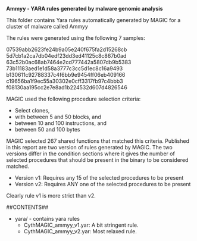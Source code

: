 **Ammyy - YARA rules generated by malware genomic analysis**

This folder contains Yara rules automatically generated by MAGIC for a cluster of malware called Ammyy

The rules were generated using the following 7 samples:

07539abb2623fe24b9a05e240f675fa2d15268cb
5d7cb1a2ca7db04edf23dd3ed41125c8c867b0ad
63c52b0ac68ab7464e2cd777442a5807db9b5383
73b11183aed1e1d58a3777c3cc5d1ec8c16a9493
b130611c92788337c4f6bb9e9454ff06eb409166
c19656ba1f9ec55a30302e0cff3317fb97c4bbb3
f08130aa195cc2e7e8ad1b224532d607d4826546
 
MAGIC used the following procedure selection criteria:

   - Select clones,
   - with between 5 and 50 blocks, and
   - between 10 and 100 instructions, and
   - between 50 and 100 bytes

MAGIC selected 267 shared functions that matched this criteria. Published in this report are two version of rules generated by MAGIC. The two versions differ in the condition sections where it gives the number of selected procedures that should be present in the binary to be considered matched.

   - Version v1: Requires any 15 of the  selected procedures to be present
   - Version v2: Requires ANY one of the selected procedures to be present

Clearly rule v1 is more strict than v2.

##CONTENTS##

* yara/ - contains yara rules
   - CythMAGIC_ammyy_v1.yar: A bit stringent rule. 
   - CythMAGIC_ammyy_v2.yar: Most relaxed rule.
   


